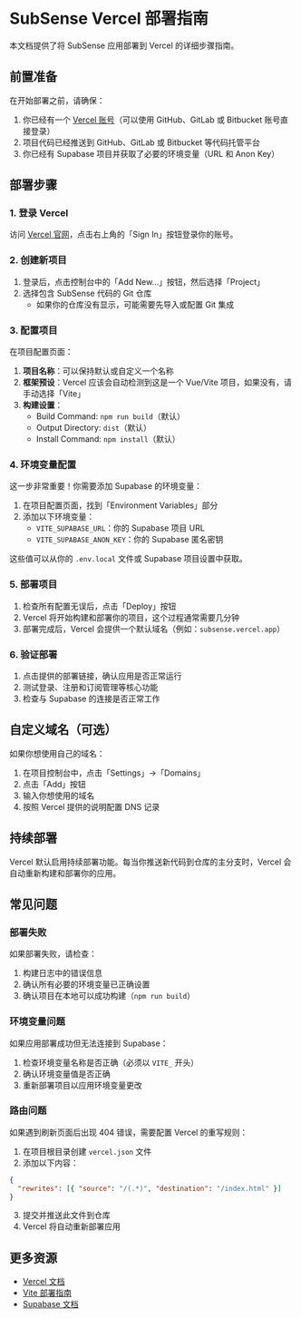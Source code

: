 # SubSense Vercel 部署指南

本文档提供了将 SubSense 应用部署到 Vercel 的详细步骤指南。

## 前置准备

在开始部署之前，请确保：

1. 你已经有一个 [Vercel 账号](https://vercel.com/signup)（可以使用 GitHub、GitLab 或 Bitbucket 账号直接登录）
2. 项目代码已经推送到 GitHub、GitLab 或 Bitbucket 等代码托管平台
3. 你已经有 Supabase 项目并获取了必要的环境变量（URL 和 Anon Key）

## 部署步骤

### 1. 登录 Vercel

访问 [Vercel 官网](https://vercel.com/)，点击右上角的「Sign In」按钮登录你的账号。

### 2. 创建新项目

1. 登录后，点击控制台中的「Add New...」按钮，然后选择「Project」
2. 选择包含 SubSense 代码的 Git 仓库
   - 如果你的仓库没有显示，可能需要先导入或配置 Git 集成

### 3. 配置项目

在项目配置页面：

1. **项目名称**：可以保持默认或自定义一个名称
2. **框架预设**：Vercel 应该会自动检测到这是一个 Vue/Vite 项目，如果没有，请手动选择「Vite」
3. **构建设置**：
   - Build Command: `npm run build`（默认）
   - Output Directory: `dist`（默认）
   - Install Command: `npm install`（默认）

### 4. 环境变量配置

这一步非常重要！你需要添加 Supabase 的环境变量：

1. 在项目配置页面，找到「Environment Variables」部分
2. 添加以下环境变量：
   - `VITE_SUPABASE_URL`：你的 Supabase 项目 URL
   - `VITE_SUPABASE_ANON_KEY`：你的 Supabase 匿名密钥

这些值可以从你的 `.env.local` 文件或 Supabase 项目设置中获取。

### 5. 部署项目

1. 检查所有配置无误后，点击「Deploy」按钮
2. Vercel 将开始构建和部署你的项目，这个过程通常需要几分钟
3. 部署完成后，Vercel 会提供一个默认域名（例如：`subsense.vercel.app`）

### 6. 验证部署

1. 点击提供的部署链接，确认应用是否正常运行
2. 测试登录、注册和订阅管理等核心功能
3. 检查与 Supabase 的连接是否正常工作

## 自定义域名（可选）

如果你想使用自己的域名：

1. 在项目控制台中，点击「Settings」→「Domains」
2. 点击「Add」按钮
3. 输入你想使用的域名
4. 按照 Vercel 提供的说明配置 DNS 记录

## 持续部署

Vercel 默认启用持续部署功能。每当你推送新代码到仓库的主分支时，Vercel 会自动重新构建和部署你的应用。

## 常见问题

### 部署失败

如果部署失败，请检查：

1. 构建日志中的错误信息
2. 确认所有必要的环境变量已正确设置
3. 确认项目在本地可以成功构建（`npm run build`）

### 环境变量问题

如果应用部署成功但无法连接到 Supabase：

1. 检查环境变量名称是否正确（必须以 `VITE_` 开头）
2. 确认环境变量值是否正确
3. 重新部署项目以应用环境变量更改

### 路由问题

如果遇到刷新页面后出现 404 错误，需要配置 Vercel 的重写规则：

1. 在项目根目录创建 `vercel.json` 文件
2. 添加以下内容：

```json
{
  "rewrites": [{ "source": "/(.*)", "destination": "/index.html" }]
}
```

3. 提交并推送此文件到仓库
4. Vercel 将自动重新部署应用

## 更多资源

- [Vercel 文档](https://vercel.com/docs)
- [Vite 部署指南](https://vitejs.dev/guide/static-deploy.html)
- [Supabase 文档](https://supabase.com/docs)